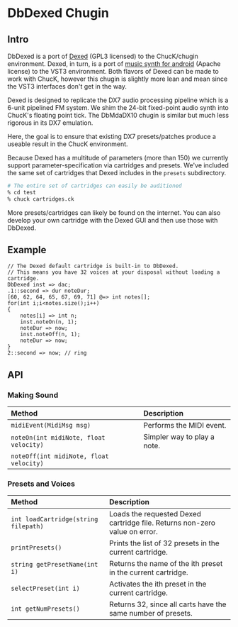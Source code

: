 # DbDexed Chugin

## Intro

DbDexed is a port of [Dexed](https://github.com/asb2m10/dexed) (GPL3 licensed)
to the ChucK/chugin environment.  Dexed, in turn, is a port of 
[music synth for android](https://github.com/google/music-synthesizer-for-android) 
(Apache license) to the VST3 environment.  Both flavors of Dexed can
be made to work with ChucK, however this chugin is slightly more lean
and mean since the VST3 interfaces don't get in the way.

Dexed is designed to replicate the DX7 audio processing pipeline which
is a 6-unit pipelined FM system.  We shim the 24-bit fixed-point audio 
synth into ChucK's floating point tick.  The DbMdaDX10 chugin is 
similar but much less rigorous in its DX7 emulation.

Here, the goal is to ensure that existing DX7 presets/patches produce 
a useable result in the ChucK environment.

Because Dexed has a multitude of parameters (more than 150) we currently
support parameter-specification via cartridges and presets.  We've included
the same set of cartridges that Dexed includes in the `presets` subdirectory.

```sh
# The entire set of cartridges can easily be auditioned 
% cd test
% chuck cartridges.ck
```

More presets/cartridges can likely be found on the internet.  You can
also develop your own cartridge with the Dexed GUI and then use those
with DbDexed.

## Example

```ck
// The Dexed default cartridge is built-in to DbDexed.
// This means you have 32 voices at your disposal without loading a cartridge.
DbDexed inst => dac;
.1::second => dur noteDur;
[60, 62, 64, 65, 67, 69, 71] @=> int notes[];
for(int i;i<notes.size();i++)
{
    notes[i] => int n;
    inst.noteOn(n, 1);
    noteDur => now;
    inst.noteOff(n, 1);
    noteDur => now;
}
2::second => now; // ring
```

## API

### Making Sound

| Method                                  | Description                 |
| :-------------------------------------- | :-------------------------- |
| `midiEvent(MidiMsg msg)`                | Performs the MIDI event.    |
| `noteOn(int midiNote, float velocity)`  | Simpler way to play a note. |
| `noteOff(int midiNote, float velocity)` |                             |

### Presets and Voices

| Method                               | Description                                                                |
| :----------------------------------- | :------------------------------------------------------------------------- |
| `int loadCartridge(string filepath)` | Loads the requested Dexed cartridge file. Returns non-zero value on error. |
| `printPresets()`                     | Prints the list of 32 presets in the current cartridge.                    |
| `string getPresetName(int i)`        | Returns the name of the ith preset in the current cartridge.               |
| `selectPreset(int i)`                | Activates the ith preset in the current cartridge.                         |
| `int getNumPresets()`                | Returns 32, since all carts have the same number of presets.               |



